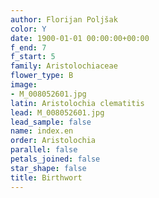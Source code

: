 ```yaml
---
author: Florijan Poljšak
color: Y
date: 1900-01-01 00:00:00+00:00
f_end: 7
f_start: 5
family: Aristolochiaceae
flower_type: B
image:
- M_008052601.jpg
latin: Aristolochia clematitis
lead: M_008052601.jpg
lead_sample: false
name: index.en
order: Aristolochia
parallel: false
petals_joined: false
star_shape: false
title: Birthwort
---
```

